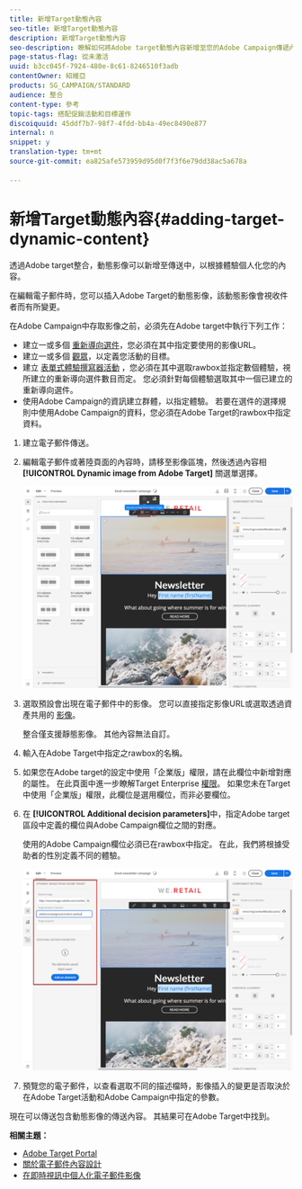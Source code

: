 ```yaml
---
title: 新增Target動態內容
seo-title: 新增Target動態內容
description: 新增Target動態內容
seo-description: 瞭解如何將Adobe target動態內容新增至您的Adobe Campaign傳遞內容。
page-status-flag: 從未激活
uuid: b3cc045f-7924-480e-8c61-8246510f3adb
contentOwner: 紹維亞
products: SG_CAMPAIGN/STANDARD
audience: 整合
content-type: 參考
topic-tags: 搭配促銷活動和目標運作
discoiquuid: 45ddf7b7-98f7-4fdd-bb4a-49ec8490e877
internal: n
snippet: y
translation-type: tm+mt
source-git-commit: ea825afe573959d95d0f7f3f6e79dd38ac5a678a

---
```



# 新增Target動態內容{#adding-target-dynamic-content}

透過Adobe target整合，動態影像可以新增至傳送中，以根據體驗個人化您的內容。

在編輯電子郵件時，您可以插入Adobe Target的動態影像，該動態影像會視收件者而有所變更。

在Adobe Campaign中存取影像之前，必須先在Adobe target中執行下列工作：

* 建立一或多個 [重新導向選件](https://docs.adobe.com/content/help/en/target/using/experiences/offers/offer-redirect.html)，您必須在其中指定要使用的影像URL。
* 建立一或多個 [觀眾](https://marketing.adobe.com/resources/help/en_US/target/ov/c_about_segments.html)，以定義您活動的目標。
* 建立 [表單式體驗撰寫器活動](https://marketing.adobe.com/resources/help/en_US/target/target/t_form_experience_composer.html) ，您必須在其中選取rawbox並指定數個體驗，視所建立的重新導向選件數目而定。 您必須針對每個體驗選取其中一個已建立的重新導向選件。
* 使用Adobe Campaign的資訊建立群體，以指定體驗。 若要在選件的選擇規則中使用Adobe Campaign的資料，您必須在Adobe Target的rawbox中指定資料。

1. 建立電子郵件傳送。
1. 編輯電子郵件或著陸頁面的內容時，請移至影像區塊，然後透過內容相 **[!UICONTROL Dynamic image from Adobe Target]** 關選單選擇。

   ![](assets/tar_insert_dynamic_image.png)

1. 選取預設會出現在電子郵件中的影像。 您可以直接指定影像URL或選取透過資產共用的 [影像](../../integrating/using/working-with-campaign-and-assets-core-service.md)。

   整合僅支援靜態影像。 其他內容無法自訂。

1. 輸入在Adobe Target中指定之rawbox的名稱。
1. 如果您在Adobe target的設定中使用「企業版」權限，請在此欄位中新增對應的屬性。 在此頁面中進一步瞭解Target Enterprise [權限](https://marketing.adobe.com/resources/help/en_US/target/target/properties-overview.html)。 如果您未在Target中使用「企業版」權限，此欄位是選用欄位，而非必要欄位。
1. 在 **[!UICONTROL Additional decision parameters]**&#x200B;中，指定Adobe target區段中定義的欄位與Adobe Campaign欄位之間的對應。

   使用的Adobe Campaign欄位必須已在rawbox中指定。 在此，我們將根據受助者的性別定義不同的體驗。

   ![](assets/tar_additional_decisionning_parameters.png)

1. 預覽您的電子郵件，以查看選取不同的描述檔時，影像插入的變更是否取決於在Adobe Target活動和Adobe Campaign中指定的參數。

現在可以傳送包含動態影像的傳送內容。 其結果可在Adobe Target中找到。

**相關主題：**

* [Adobe Target Portal](https://marketing.adobe.com/resources/help/en_US/target/a4t/c_campaign_and_target.html)
* [關於電子郵件內容設計](../../designing/using/overview.md)
* [在即時視訊中個人化電子郵件影像](https://helpx.adobe.com/marketing-cloud/how-to/email-marketing.html)

